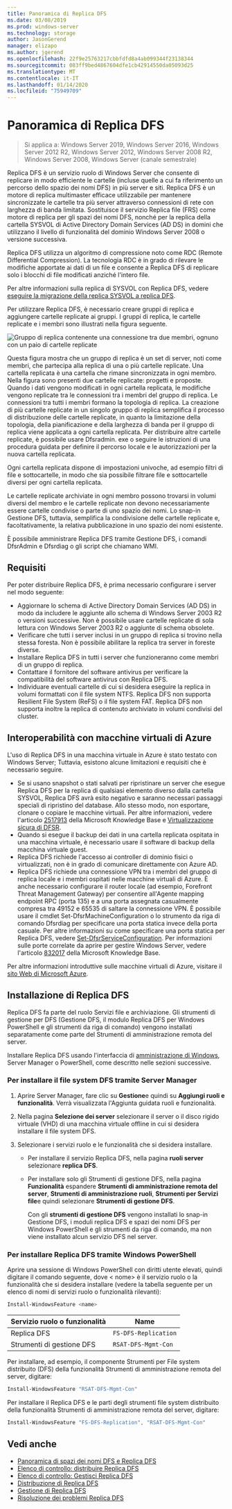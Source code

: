 ```yaml
---
title: Panoramica di Replica DFS
ms.date: 03/08/2019
ms.prod: windows-server
ms.technology: storage
author: JasonGerend
manager: elizapo
ms.author: jgerend
ms.openlocfilehash: 22f9e25763217cbbfdfd8a4ab099344f23138344
ms.sourcegitcommit: 083ff9bed4867604dfe1cb42914550da05093d25
ms.translationtype: MT
ms.contentlocale: it-IT
ms.lasthandoff: 01/14/2020
ms.locfileid: "75949709"
---
```

# <a name="dfs-replication-overview"></a>Panoramica di Replica DFS

> Si applica a: Windows Server 2019, Windows Server 2016, Windows Server 2012 R2, Windows Server 2012, Windows Server 2008 R2, Windows Server 2008, Windows Server (canale semestrale)

Replica DFS è un servizio ruolo di Windows Server che consente di replicare in modo efficiente le cartelle (incluse quelle a cui fa riferimento un percorso dello spazio dei nomi DFS) in più server e siti. Replica DFS è un motore di replica multimaster efficace utilizzabile per mantenere sincronizzate le cartelle tra più server attraverso connessioni di rete con larghezza di banda limitata. Sostituisce il servizio Replica file (FRS) come motore di replica per gli spazi dei nomi DFS, nonché per la replica della cartella SYSVOL di Active Directory Domain Services (AD DS) in domini che utilizzano il livello di funzionalità del dominio Windows Server 2008 o versione successiva.

Replica DFS utilizza un algoritmo di compressione noto come RDC (Remote Differential Compression). La tecnologia RDC è in grado di rilevare le modifiche apportate ai dati di un file e consente a Replica DFS di replicare solo i blocchi di file modificati anziché l'intero file.

Per altre informazioni sulla replica di SYSVOL con Replica DFS, vedere [eseguire la migrazione della replica SYSVOL a replica DFS](migrate-sysvol-to-dfsr.md).

Per utilizzare Replica DFS, è necessario creare gruppi di replica e aggiungere cartelle replicate ai gruppi. I gruppi di replica, le cartelle replicate e i membri sono illustrati nella figura seguente.

![Gruppo di replica contenente una connessione tra due membri, ognuno con un paio di cartelle replicate](media/dfsr-overview.gif)

Questa figura mostra che un gruppo di replica è un set di server, noti come membri, che partecipa alla replica di una o più cartelle replicate. Una cartella replicata è una cartella che rimane sincronizzata in ogni membro. Nella figura sono presenti due cartelle replicate: progetti e proposte. Quando i dati vengono modificati in ogni cartella replicata, le modifiche vengono replicate tra le connessioni tra i membri del gruppo di replica. Le connessioni tra tutti i membri formano la topologia di replica.
La creazione di più cartelle replicate in un singolo gruppo di replica semplifica il processo di distribuzione delle cartelle replicate, in quanto la limitazione della topologia, della pianificazione e della larghezza di banda per il gruppo di replica viene applicata a ogni cartella replicata. Per distribuire altre cartelle replicate, è possibile usare Dfsradmin. exe o seguire le istruzioni di una procedura guidata per definire il percorso locale e le autorizzazioni per la nuova cartella replicata.

Ogni cartella replicata dispone di impostazioni univoche, ad esempio filtri di file e sottocartelle, in modo che sia possibile filtrare file e sottocartelle diversi per ogni cartella replicata.

Le cartelle replicate archiviate in ogni membro possono trovarsi in volumi diversi del membro e le cartelle replicate non devono necessariamente essere cartelle condivise o parte di uno spazio dei nomi. Lo snap-in Gestione DFS, tuttavia, semplifica la condivisione delle cartelle replicate e, facoltativamente, la relativa pubblicazione in uno spazio dei nomi esistente.

È possibile amministrare Replica DFS tramite Gestione DFS, i comandi DfsrAdmin e Dfsrdiag o gli script che chiamano WMI.

## <a name="requirements"></a>Requisiti

Per poter distribuire Replica DFS, è prima necessario configurare i server nel modo seguente:

- Aggiornare lo schema di Active Directory Domain Services (AD DS) in modo da includere le aggiunte allo schema di Windows Server 2003 R2 o versioni successive. Non è possibile usare cartelle replicate di sola lettura con Windows Server 2003 R2 o aggiunte di schema obsolete.
- Verificare che tutti i server inclusi in un gruppo di replica si trovino nella stessa foresta. Non è possibile abilitare la replica tra server in foreste diverse.
- Installare Replica DFS in tutti i server che funzioneranno come membri di un gruppo di replica.
- Contattare il fornitore del software antivirus per verificare la compatibilità del software antivirus con Replica DFS.
- Individuare eventuali cartelle di cui si desidera eseguire la replica in volumi formattati con il file system NTFS. Replica DFS non supporta Resilient File System (ReFS) o il file system FAT. Replica DFS non supporta inoltre la replica di contenuto archiviato in volumi condivisi del cluster.

## <a name="interoperability-with-azure-virtual-machines"></a>Interoperabilità con macchine virtuali di Azure

L'uso di Replica DFS in una macchina virtuale in Azure è stato testato con Windows Server; Tuttavia, esistono alcune limitazioni e requisiti che è necessario seguire.

- Se si usano snapshot o stati salvati per ripristinare un server che esegue Replica DFS per la replica di qualsiasi elemento diverso dalla cartella SYSVOL, Replica DFS avrà esito negativo e saranno necessari passaggi speciali di ripristino del database. Allo stesso modo, non esportare, clonare o copiare le macchine virtuali. Per altre informazioni, vedere l'articolo [2517913](https://support.microsoft.com/kb/2517913) della Microsoft Knowledge Base e [Virtualizzazione sicura di DFSR](https://blogs.technet.microsoft.com/filecab/2013/04/05/safely-virtualizing-dfsr/).
- Quando si esegue il backup dei dati in una cartella replicata ospitata in una macchina virtuale, è necessario usare il software di backup della macchina virtuale guest.
- Replica DFS richiede l'accesso ai controller di dominio fisici o virtualizzati, non è in grado di comunicare direttamente con Azure AD.
- Replica DFS richiede una connessione VPN tra i membri del gruppo di replica locale e i membri ospitati nelle macchine virtuali di Azure. È anche necessario configurare il router locale (ad esempio, Forefront Threat Management Gateway) per consentire all'Agente mapping endpoint RPC (porta 135) e a una porta assegnata casualmente compresa tra 49152 e 65535 di saltare la connessione VPN. È possibile usare il cmdlet Set-DfsrMachineConfiguration o lo strumento da riga di comando Dfsrdiag per specificare una porta statica invece della porta casuale. Per altre informazioni su come specificare una porta statica per Replica DFS, vedere [Set-DfsrServiceConfiguration](https://docs.microsoft.com/powershell/module/dfsr/set-dfsrserviceconfiguration). Per informazioni sulle porte correlate da aprire per gestire Windows Server, vedere l'articolo [832017](https://support.microsoft.com/kb/832017) della Microsoft Knowledge Base.

Per altre informazioni introduttive sulle macchine virtuali di Azure, visitare il [sito Web di Microsoft Azure](https://docs.microsoft.com/azure/virtual-machines/).

## <a name="installing-dfs-replication"></a>Installazione di Replica DFS

Replica DFS fa parte del ruolo Servizi file e archiviazione. Gli strumenti di gestione per DFS (Gestione DFS, il modulo Replica DFS per Windows PowerShell e gli strumenti da riga di comando) vengono installati separatamente come parte del Strumenti di amministrazione remota del server.

Installare Replica DFS usando l'interfaccia di [amministrazione di Windows](../../manage/windows-admin-center/understand/windows-admin-center.md), Server Manager o PowerShell, come descritto nelle sezioni successive.

### <a name="to-install-dfs-by-using-server-manager"></a>Per installare il file system DFS tramite Server Manager

1. Aprire Server Manager, fare clic su **Gestione**e quindi su **Aggiungi ruoli e funzionalità**. Verrà visualizzata l'Aggiunta guidata ruoli e funzionalità.

2. Nella pagina **Selezione dei server** selezionare il server o il disco rigido virtuale (VHD) di una macchina virtuale offline in cui si desidera installare il file system DFS.

3. Selezionare i servizi ruolo e le funzionalità che si desidera installare.

    - Per installare il servizio Replica DFS, nella pagina **ruoli server** selezionare **replica DFS**.

    - Per installare solo gli Strumenti di gestione DFS, nella pagina **Funzionalità** espandere **Strumenti di amministrazione remota del server**, **Strumenti di amministrazione ruoli**, **Strumenti per Servizi file**e quindi selezionare **Strumenti di gestione DFS**.

         Con gli **strumenti di gestione DFS** vengono installati lo snap-in Gestione DFS, i moduli replica DFS e spazi dei nomi DFS per Windows PowerShell e gli strumenti da riga di comando, ma non viene installato alcun servizio DFS nel server.

### <a name="to-install-dfs-replication-by-using-windows-powershell"></a>Per installare Replica DFS tramite Windows PowerShell

Aprire una sessione di Windows PowerShell con diritti utente elevati, quindi digitare il comando seguente, dove < nome\> è il servizio ruolo o la funzionalità che si desidera installare (vedere la tabella seguente per un elenco di nomi di servizi ruolo o funzionalità rilevanti):

```PowerShell
Install-WindowsFeature <name>
```

|Servizio ruolo o funzionalità|Name|
|---|---|
|Replica DFS|`FS-DFS-Replication`|
|Strumenti di gestione DFS|`RSAT-DFS-Mgmt-Con`|

Per installare, ad esempio, il componente Strumenti per File system distribuito (DFS) della funzionalità Strumenti di amministrazione remota del server, digitare:

```PowerShell
Install-WindowsFeature "RSAT-DFS-Mgmt-Con"
```

Per installare il Replica DFS e le parti degli strumenti file system distribuito della funzionalità Strumenti di amministrazione remota del server, digitare:

```PowerShell
Install-WindowsFeature "FS-DFS-Replication", "RSAT-DFS-Mgmt-Con"
```

## <a name="see-also"></a>Vedi anche

- [Panoramica di spazi dei nomi DFS e Replica DFS](https://docs.microsoft.com/previous-versions/windows/it-pro/windows-server-2012-R2-and-2012/jj127250(v%3dws.11))
- [Elenco di controllo: distribuire Replica DFS](https://docs.microsoft.com/previous-versions/windows/it-pro/windows-server-2008-R2-and-2008/cc772201(v%3dws.11))
- [Elenco di controllo: Gestisci Replica DFS](https://docs.microsoft.com/previous-versions/windows/it-pro/windows-server-2008-R2-and-2008/cc755035(v%3dws.11))
- [Distribuzione di Replica DFS](https://docs.microsoft.com/previous-versions/windows/it-pro/windows-server-2008-R2-and-2008/cc770925(v%3dws.11))
- [Gestione di Replica DFS](https://docs.microsoft.com/previous-versions/windows/it-pro/windows-server-2008-R2-and-2008/cc770925(v%3dws.11))
- [Risoluzione dei problemi Replica DFS](https://docs.microsoft.com/previous-versions/windows/it-pro/windows-server-2008-R2-and-2008/cc732802(v%3dws.11))
